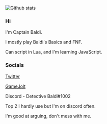 ![Github stats](https://github-readme-stats.vercel.app/api?username=CaptainBaldi)

### Hi
I'm Captain Baldi.

I mostly play Baldi's Basics and FNF.

Can script in Lua, and I'm learning JavaScript.

### Socials
[Twitter](https://twitter.com/DetectiveBaldi)

[GameJolt](https://gamejolt.com/@DetectiveBaldi)

Discord - Detective Baldi#1002

Top 2 I hardly use but I'm on discord often.

I'm good at arguing, don't mess with me.
